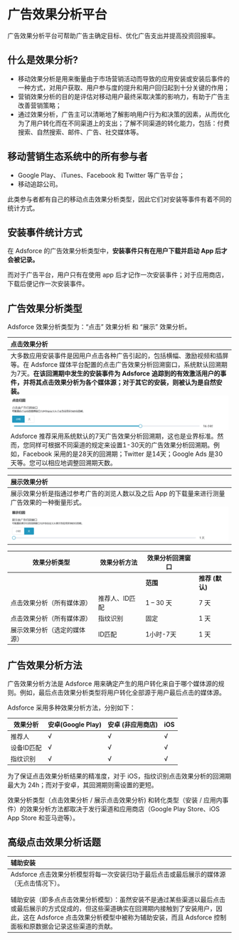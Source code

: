 广告效果分析平台
================

广告效果分析平台可帮助广告主确定目标、优化广告支出并提高投资回报率。

**什么是效果分析?**
-------------------

- 移动效果分析是用来衡量由于市场营销活动而导致的应用安装或安装后事件的一种方式，对用户获取、用户参与度的提升和用户回归起到十分关键的作用；
- 营销效果分析的目的是评估对移动用户最终采取决策的影响力，有助于广告主改善营销策略；
- 通过效果分析，广告主可以清晰地了解影响用户行为和决策的因素，从而优化为了用户转化而在不同渠道上的支出；了解不同渠道的转化能力，包括：付费搜索、自然搜索、邮件、广告、社交媒体等。

移动营销生态系统中的所有参与者
------------------------------

- Google Play、 iTunes、Facebook 和 Twitter 等广告平台；
- 移动追踪公司。

此类参与者都有自己的移动点击效果分析类型，因此它们对安装等事件有着不同的统计方式。

安装事件统计方式
----------------

在 Adsforce 的广告效果分析类型中，<b>安装事件只有在用户下载并启动 App 后才会被记录。</b>

而对于广告平台，用户只有在使用 app 后才记作一次安装事件；对于应用商店，下载后便记作一次安装事件。 

**广告效果分析类型**
--------------------

Adsforce 效果分析类型为：“点击” 效果分析 和 “展示” 效果分析。

| 点击效果分析                                                 |
| :----------------------------------------------------------- |
| 大多数应用安装事件是因用户点击各种广告引起的，包括横幅、激励视频和插屏等。在 Adsforce 媒体平台配置的点击广告效果分析回溯窗口，系统默认回溯期为7天。<b>在该回溯期中发生的安装事件为 Adsforce 追踪到的有效激活用户的事件，并将其点击效果分析为各个媒体源；对于其它的安装，则被认为是自然安装。</b> ![1](1.png) <br />Adsforce 推荐采用系统默认的7天广告效果分析回溯期，这也是业界标准。然而，您同样可根据不同渠道的规定来设置1-30天的广告效果分析回溯期。例如，Facebook 采用的是28天的回溯期；Twitter 是14天；Google Ads 是30天等。您可以相应地调整回溯期天数。<br /> |

| 展示效果分析                                                 |
| :----------------------------------------------------------- |
| 展示效果分析是指通过参考广告的浏览人数以及之后 App 的下载量来进行测量广告效果的一种衡量形式。 <br /> ![2](2.png) |

| **效果分析类型**             | **效果分析方法** | **效果分析回溯窗口** |                 |
| ---------------------------- | ---------------- | -------------------- | --------------- |
|                              |                  | **范围**             | **推荐 (默认)** |
| 点击效果分析（所有媒体源）   | 推荐人、ID匹配   | 1 – 30 天            | 7 天            |
| 点击效果分析（所有媒体源）   | 指纹识别         | 固定                 | 1 天            |
| 展示效果分析（选定的媒体源） | ID匹配           | 1小时-7天            | 1 天            |



广告效果分析方法
----------------

广告效果分析方法是 Adsforce 用来确定产生的用户转化来自于哪个媒体源的规则。例如，最后点击效果分析类型将用户转化全部源于用户最后点击的媒体源。

Adsforce 采用多种效果分析方法，分别如下： 

| 效果分析   | 安卓(Google Play) | 安卓 (非应用商店) | iOS  |
| ---------- | ----------------- | ----------------- | ---- |
| 推荐人     | √                 | √                 | √    |
| 设备ID匹配 | √                 | √                 | √    |
| 指纹识别   | √                 | √                 | √    |

为了保证点击效果分析结果的精准度，对于 iOS，指纹识别点击效果分析的回溯期最大为 24h；而对于安卓，其回溯期则需设置的更短。

效果分析类型（点击效果分析 / 展示点击效果分析) 和转化类型（安装 / 应用内事件）的效果分析方法都取决于发行渠道和应用商店（Google Play Store、iOS App Store 和亚马逊等）。

高级点击效果分析话题
--------------------

| 辅助安装                                                     |
| :----------------------------------------------------------- |
| Adsforce 点击效果分析模型将每一次安装归功于最后点击或最后展示的媒体源（无点击情况下）。<br /><br />辅助安装（即多点点击效果分析模型）：虽然安装不是通过某些渠道以最后点击或最后展示的方式促成的，但这些渠道确实在回溯期内接触到了安装用户，因此，这在 Adsforce 点击效果分析模型中被称为辅助安装，而且 Adsforce 控制面板和原数据会记录这些渠道的贡献。<br /> |









